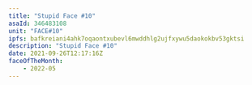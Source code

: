 ```yaml
---
title: "Stupid Face #10"
asaId: 346483108
unit: "FACE#10"
ipfs: bafkreiani4ahk7oqaontxubevl6mwddhlg2ujfxywu5daokokbv53gktsi
description: "Stupid Face #10"
date: 2021-09-26T12:17:16Z
faceOfTheMonth:
    - 2022-05
---
```

